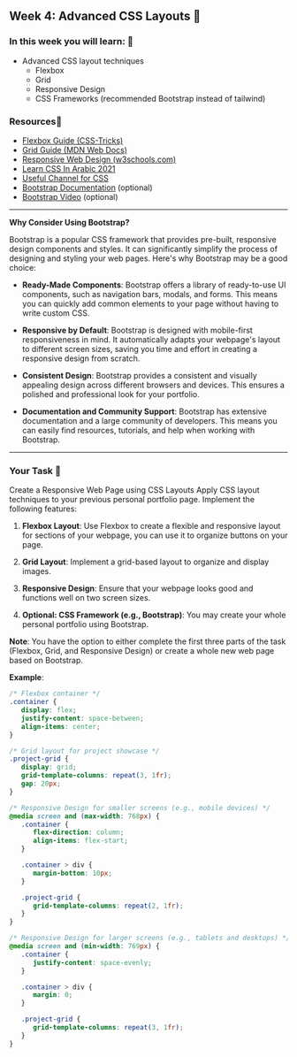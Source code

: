 ## Week 4: Advanced CSS Layouts 🎨

### In this week you will learn: 🏫

- Advanced CSS layout techniques
   - Flexbox
   - Grid
   - Responsive Design
   - CSS Frameworks (recommended Bootstrap instead of tailwind)

### Resources🔗

- [Flexbox Guide (CSS-Tricks)](https://css-tricks.com/snippets/css/a-guide-to-flexbox/)
- [Grid Guide (MDN Web Docs)](https://developer.mozilla.org/en-US/docs/Web/CSS/grid)
- [Responsive Web Design (w3schools.com)](https://www.w3schools.com/css/css_rwd_intro.asp)
- [Learn CSS In Arabic 2021](https://www.youtube.com/playlist?list=PLDoPjvoNmBAzjsz06gkzlSrlev53MGIKe)
- [Useful Channel for CSS](https://www.youtube.com/@KevinPowell/playlists)
- [Bootstrap Documentation](https://getbootstrap.com/docs/5.0/getting-started/introduction/) (optional)
- [Bootstrap Video](https://www.youtube.com/watch?v=GByMUIyfJhk&list=PLYyqC4bNbCIdES52srHE6xTiIgvgMkBWu&index=30&ab_channel=%D8%A3%D9%83%D8%A7%D8%AF%D9%8A%D9%85%D9%8A%D8%A9%D8%AA%D8%B1%D9%85%D9%8A%D8%B2) (optional)

---
**Why Consider Using Bootstrap?**

Bootstrap is a popular CSS framework that provides pre-built, responsive design components and styles. It can significantly simplify the process of designing and styling your web pages. Here's why Bootstrap may be a good choice:

- **Ready-Made Components**: Bootstrap offers a library of ready-to-use UI components, such as navigation bars, modals, and forms. This means you can quickly add common elements to your page without having to write custom CSS.

- **Responsive by Default**: Bootstrap is designed with mobile-first responsiveness in mind. It automatically adapts your webpage's layout to different screen sizes, saving you time and effort in creating a responsive design from scratch.

- **Consistent Design**: Bootstrap provides a consistent and visually appealing design across different browsers and devices. This ensures a polished and professional look for your portfolio.

- **Documentation and Community Support**: Bootstrap has extensive documentation and a large community of developers. This means you can easily find resources, tutorials, and help when working with Bootstrap.


---

### Your Task 📝

Create a Responsive Web Page using CSS Layouts
Apply CSS layout techniques to your previous personal portfolio page. Implement the following features:

1. **Flexbox Layout**: Use Flexbox to create a flexible and responsive layout for sections of your webpage, you can use it to organize buttons on your page.

2. **Grid Layout**: Implement a grid-based layout to organize and display images.

3. **Responsive Design**: Ensure that your webpage looks good and functions well on two screen sizes.

4. **Optional: CSS Framework (e.g., Bootstrap)**: You may create your whole personal portfolio using Bootstrap.

**Note**: You have the option to either complete the first three parts of the task (Flexbox, Grid, and Responsive Design) or create a whole new web page based on Bootstrap.

**Example**:

```css
/* Flexbox container */
.container {
   display: flex;
   justify-content: space-between;
   align-items: center;
}

/* Grid layout for project showcase */
.project-grid {
   display: grid;
   grid-template-columns: repeat(3, 1fr);
   gap: 20px;
}

/* Responsive Design for smaller screens (e.g., mobile devices) */
@media screen and (max-width: 768px) {
   .container {
      flex-direction: column;
      align-items: flex-start;
   }

   .container > div {
      margin-bottom: 10px;
   }

   .project-grid {
      grid-template-columns: repeat(2, 1fr);
   }
}

/* Responsive Design for larger screens (e.g., tablets and desktops) */
@media screen and (min-width: 769px) {
   .container {
      justify-content: space-evenly;
   }

   .container > div {
      margin: 0;
   }

   .project-grid {
      grid-template-columns: repeat(3, 1fr);
   }
}
